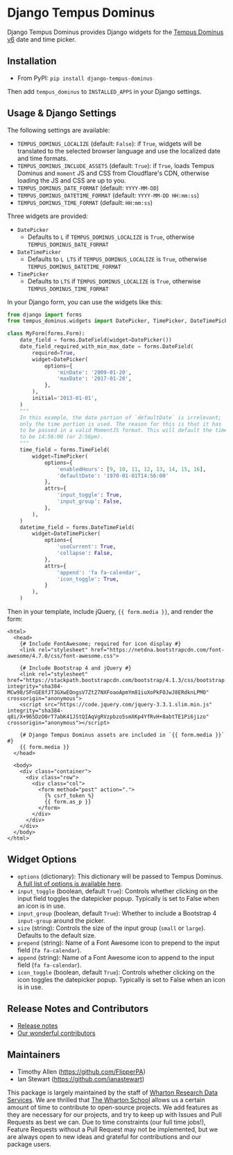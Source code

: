 # Django Tempus Dominus

Django Tempus Dominus provides Django widgets for the [Tempus Dominus v6](https://getdatepicker.com/ "Tempus Dominus") date and time picker.

## Installation

* From PyPI: `pip install django-tempus-dominus`

Then add `tempus_dominus` to `INSTALLED_APPS` in your Django settings.

## Usage & Django Settings

The following settings are available:

* `TEMPUS_DOMINUS_LOCALIZE` (default: `False`): if `True`, widgets will be translated to the selected browser language and use the localized date and time formats.
* `TEMPUS_DOMINUS_INCLUDE_ASSETS` (default: `True`): if `True`, loads Tempus Dominus and `moment` JS and CSS from Cloudflare's CDN, otherwise loading the JS and CSS are up to you.
* `TEMPUS_DOMINUS_DATE_FORMAT` (default: `YYYY-MM-DD`)
* `TEMPUS_DOMINUS_DATETIME_FORMAT` (default: `YYYY-MM-DD HH:mm:ss`)
* `TEMPUS_DOMINUS_TIME_FORMAT` (default: `HH:mm:ss`)

Three widgets are provided:

* `DatePicker`
    * Defaults to `L` if `TEMPUS_DOMINUS_LOCALIZE` is `True`, otherwise `TEMPUS_DOMINUS_DATE_FORMAT`
* `DateTimePicker`
    * Defaults to `L LTS` if `TEMPUS_DOMINUS_LOCALIZE` is `True`, otherwise `TEMPUS_DOMINUS_DATETIME_FORMAT`
* `TimePicker`
    * Defaults to `LTS` if `TEMPUS_DOMINUS_LOCALIZE` is `True`, otherwise `TEMPUS_DOMINUS_TIME_FORMAT`

In your Django form, you can use the widgets like this:

```python
from django import forms
from tempus_dominus.widgets import DatePicker, TimePicker, DateTimePicker

class MyForm(forms.Form):
    date_field = forms.DateField(widget=DatePicker())
    date_field_required_with_min_max_date = forms.DateField(
        required=True,
        widget=DatePicker(
            options={
                'minDate': '2009-01-20',
                'maxDate': '2017-01-20',
            },
        ),
        initial='2013-01-01',
    )
    """
    In this example, the date portion of `defaultDate` is irrelevant;
    only the time portion is used. The reason for this is that it has
    to be passed in a valid MomentJS format. This will default the time
    to be 14:56:00 (or 2:56pm).
    """
    time_field = forms.TimeField(
        widget=TimePicker(
            options={
                'enabledHours': [9, 10, 11, 12, 13, 14, 15, 16],
                'defaultDate': '1970-01-01T14:56:00'
            },
            attrs={
                'input_toggle': True,
                'input_group': False,
            },
        ),
    )
    datetime_field = forms.DateTimeField(
        widget=DateTimePicker(
            options={
                'useCurrent': True,
                'collapse': False,
            },
            attrs={
                'append': 'fa fa-calendar',
                'icon_toggle': True,
            }
        ),
    )
```

Then in your template, include jQuery, `{{ form.media }}`, and render the form:

```HTML+Django
<html>
  <head>
    {# Include FontAwesome; required for icon display #}
    <link rel="stylesheet" href="https://netdna.bootstrapcdn.com/font-awesome/4.7.0/css/font-awesome.css">

    {# Include Bootstrap 4 and jQuery #}
    <link rel="stylesheet" href="https://stackpath.bootstrapcdn.com/bootstrap/4.1.3/css/bootstrap.min.css" integrity="sha384-MCw98/SFnGE8fJT3GXwEOngsV7Zt27NXFoaoApmYm81iuXoPkFOJwJ8ERdknLPMO" crossorigin="anonymous">
    <script src="https://code.jquery.com/jquery-3.3.1.slim.min.js" integrity="sha384-q8i/X+965DzO0rT7abK41JStQIAqVgRVzpbzo5smXKp4YfRvH+8abtTE1Pi6jizo" crossorigin="anonymous"></script>

    {# Django Tempus Dominus assets are included in `{{ form.media }}` #}
    {{ form.media }}
  </head>
  
  <body>
    <div class="container">
      <div class="row">
        <div class="col">
          <form method="post" action=".">
            {% csrf_token %}
            {{ form.as_p }}
          </form>
        </div>
      </div>
    </div>
  </body>
</html>
```

## Widget Options

* `options` (dictionary): This dictionary will be passed to Tempus Dominus. [A full list of options is available here](https://tempusdominus.github.io/bootstrap-4/Options/).
* `input_toggle` (boolean, default `True`): Controls whether clicking on the input field toggles the datepicker popup. Typically is set to False when an icon is in use.
* `input_group` (boolean, default `True`): Whether to include a Bootstrap 4 `input-group` around the picker.
* `size` (string): Controls the size of the input group (`small` or `large`). Defaults to the default size.
* `prepend` (string): Name of a Font Awesome icon to prepend to the input field (`fa fa-calendar`).
* `append` (string): Name of a Font Awesome icon to append to the input field (`fa fa-calendar`).
* `icon_toggle` (boolean, default `True`): Controls whether clicking on the icon toggles the datepicker popup. Typically is set to False when an icon is in use.

## Release Notes and Contributors

* [Release notes](https://github.com/flipperpa/django-tempus-dominus/releases)
* [Our wonderful contributors](https://github.com/flipperpa/django-tempus-dominus/graphs/contributors)

## Maintainers

* Timothy Allen (https://github.com/FlipperPA)
* Ian Stewart (https://github.com/ianastewart)

This package is largely maintained by the staff of [Wharton Research Data Services](https://wrds.wharton.upenn.edu/). We are thrilled that [The Wharton School](https://www.wharton.upenn.edu/) allows us a certain amount of time to contribute to open-source projects. We add features as they are necessary for our projects, and try to keep up with Issues and Pull Requests as best we can. Due to time constraints (our full time jobs!), Feature Requests without a Pull Request may not be implemented, but we are always open to new ideas and grateful for contributions and our package users.
